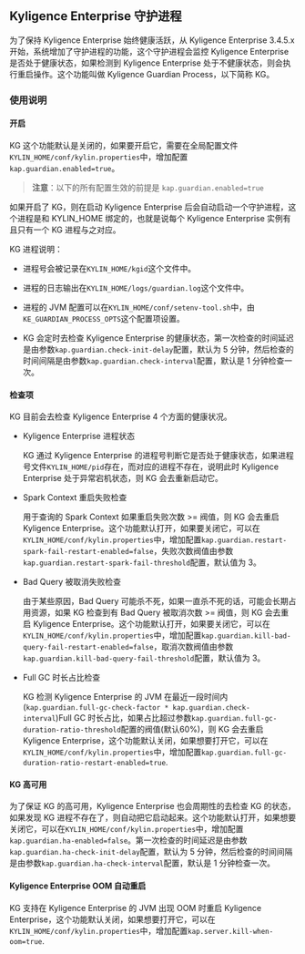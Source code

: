 ## Kyligence Enterprise 守护进程

为了保持 Kyligence Enterprise 始终健康活跃，从 Kyligence Enterprise 3.4.5.x 开始，系统增加了守护进程的功能，这个守护进程会监控 Kyligence Enterprise 是否处于健康状态，如果检测到 Kyligence Enterprise 处于不健康状态，则会执行重启操作。这个功能叫做 Kyligence Guardian Process，以下简称 KG。

### 使用说明

#### 开启
KG 这个功能默认是关闭的，如果要开启它，需要在全局配置文件`KYLIN_HOME/conf/kylin.properties`中，增加配置`kap.guardian.enabled=true`。
> **注意**：以下的所有配置生效的前提是 `kap.guardian.enabled=true`

如果开启了 KG，则在启动 Kyligence Enterprise 后会自动启动一个守护进程，这个进程是和 KYLIN_HOME 绑定的，也就是说每个 Kyligence Enterprise 实例有且只有一个 KG 进程与之对应。

KG 进程说明：
 - 进程号会被记录在`KYLIN_HOME/kgid`这个文件中。
 
 - 进程的日志输出在`KYLIN_HOME/logs/guardian.log`这个文件中。
 
 - 进程的 JVM 配置可以在`KYLIN_HOME/conf/setenv-tool.sh`中，由`KE_GUARDIAN_PROCESS_OPTS`这个配置项设置。

 - KG 会定时去检查 Kyligence Enterprise 的健康状态，第一次检查的时间延迟是由参数`kap.guardian.check-init-delay`配置，默认为 5 分钟，然后检查的时间间隔是由参数`kap.guardian.check-interval`配置，默认是 1 分钟检查一次。


#### 检查项
KG 目前会去检查 Kyligence Enterprise 4 个方面的健康状况。

- Kyligence Enterprise 进程状态

  KG 通过 Kyligence Enterprise 的进程号判断它是否处于健康状态，如果进程号文件`KYLIN_HOME/pid`存在，而对应的进程不存在，说明此时 Kyligence Enterprise 处于异常宕机状态，则 KG 会去重新启动它。
  
- Spark Context 重启失败检查

  用于查询的 Spark Context 如果重启失败次数 >= 阀值，则 KG 会去重启 Kyligence Enterprise。这个功能默认打开，如果要关闭它，可以在`KYLIN_HOME/conf/kylin.properties`中，增加配置`kap.guardian.restart-spark-fail-restart-enabled=false`，失败次数阀值由参数`kap.guardian.restart-spark-fail-threshold`配置，默认值为 3。
  
- Bad Query 被取消失败检查

  由于某些原因，Bad Query 可能杀不死，如果一直杀不死的话，可能会长期占用资源，如果 KG 检查到有 Bad Query 被取消次数 >= 阀值，则 KG 会去重启 Kyligence Enterprise。这个功能默认打开，如果要关闭它，可以在`KYLIN_HOME/conf/kylin.properties`中，增加配置`kap.guardian.kill-bad-query-fail-restart-enabled=false`，取消次数阀值由参数`kap.guardian.kill-bad-query-fail-threshold`配置，默认值为 3。
  
- Full GC 时长占比检查
  
  KG 检测 Kyligence Enterprise 的 JVM 在最近一段时间内(`kap.guardian.full-gc-check-factor * kap.guardian.check-interval`)Full GC 时长占比，如果占比超过参数`kap.guardian.full-gc-duration-ratio-threshold`配置的阀值(默认60%)，则 KG 会去重启 Kyligence Enterprise，这个功能默认关闭，如果想要打开它，可以在`KYLIN_HOME/conf/kylin.properties`中，增加配置`kap.guardian.full-gc-duration-ratio-restart-enabled=true`.


#### KG 高可用
为了保证 KG 的高可用，Kyligence Enterprise 也会周期性的去检查 KG 的状态，如果发现 KG 进程不存在了，则自动把它启动起来。这个功能默认打开，如果想要关闭它，可以在`KYLIN_HOME/conf/kylin.properties`中，增加配置`kap.guardian.ha-enabled=false`。第一次检查的时间延迟是由参数`kap.guardian.ha-check-init-delay`配置，默认为 5 分钟，然后检查的时间间隔是由参数`kap.guardian.ha-check-interval`配置，默认是 1 分钟检查一次。


#### Kyligence Enterprise OOM 自动重启
KG 支持在 Kyligence Enterprise 的 JVM 出现 OOM 时重启 Kyligence Enterprise，这个功能默认关闭，如果想要打开它，可以在`KYLIN_HOME/conf/kylin.properties`中，增加配置`kap.server.kill-when-oom=true`.                                                                                            